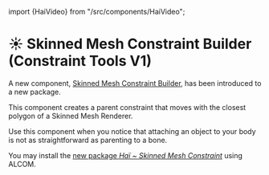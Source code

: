 ﻿import {HaiVideo} from "/src/components/HaiVideo";

# ☀️ Skinned Mesh Constraint Builder (Constraint Tools V1)

A new component, [Skinned Mesh Constraint Builder](/docs/products/constraint-tools/skinned-mesh-constraint), has been introduced to a new package.

This component creates a parent constraint that moves with the closest polygon of a Skinned Mesh Renderer.

Use this component when you notice that attaching an object to your body is not as straightforward as parenting to a bone.

<HaiVideo src="/docs/products/constraint-tools/img/oSEDSUFVRj.mp4"></HaiVideo>

You may install the [new package *Haï ~ Skinned Mesh Constraint*](/docs/products/constraint-tools/skinned-mesh-constraint#download) using ALCOM.